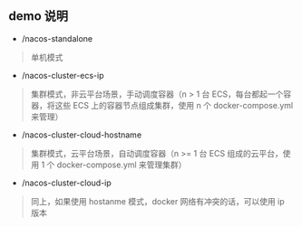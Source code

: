 ## demo 说明
* /nacos-standalone                
> 单机模式
* /nacos-cluster-ecs-ip
> 集群模式，非云平台场景，手动调度容器（n > 1 台 ECS，每台都起一个容器，将这些 ECS 上的容器节点组成集群，使用 n 个 docker-compose.yml 来管理）
* /nacos-cluster-cloud-hostname    
> 集群模式，云平台场景，自动调度容器（n >= 1 台 ECS 组成的云平台，使用 1 个 docker-compose.yml 来管理集群）
* /nacos-cluster-cloud-ip          
> 同上，如果使用 hostanme 模式，docker 网络有冲突的话，可以使用 ip 版本
